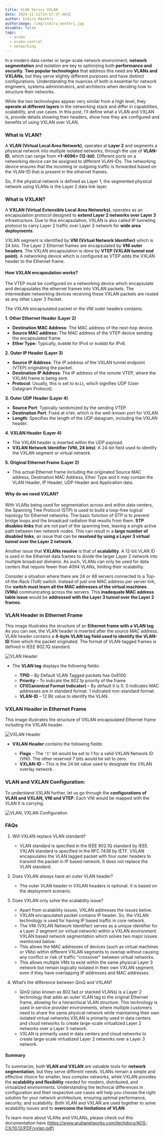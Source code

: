 ```yaml
---
title: VLAN Versus VXLAN
date: 2024-11-11T14:57:37.063Z
author: Indira Manthri
authorimage: /img/indira_manthri.jpg
disable: false
tags:
  - aruba
  - aruba-central
  - networking
---
```

In a modern data center or large-scale network environment, **network segmentation** and isolation are key to optimizing both **performance and security**. **Two popular technologies** that address this need are **VLANs and VXLANs**, but they serve slightly different purposes and have distinct configurations. Understanding the nuances of both is essential for network engineers, systems administrators, and architects when deciding how to structure their networks.

While the two technologies appear very similar from a high level, they **operate at different layers** in the networking stack and differ in capabilities, scalability, and use cases. In this post, I'll define what a VLAN and VXLAN is, provide details showing their headers, show how they are configured and benefits of using VXLAN over VLAN. 

### What is VLAN?

A **VLAN (Virtual Local Area Network)**, operates at **Layer 2** and segments a physical network into multiple isolated networks, through the use of **VLAN-ID**, which can range from **<1-4096> (12-bit)**. Different ports on a networking device can be assigned to different VLAN-IDs. The networking device ensures that the incoming or outgoing traffic is forwarded based on the VLAN-ID that is present in the ethernet frames.

So, if the physical network is defined as Layer 1, the segmented physical network using VLANs is the Layer 2 data link layer.

### What is VXLAN?

A **VXLAN (Virtual Extensible Local Area Networks)**,  operates as an encapsulation protocol designed to **extend Layer 2 networks over Layer 3** infrastructure. Due to this encapsulation, VXLAN is also called IP tunneling protocol to carry Layer 2 traffic over Layer 3 network for **wide area deployments**. 

VXLAN segment is identified by **VNI (Virtual Network Identifier)** which is 24 bits. The Layer 2 Ethernet frames are encapsulated by **VNI outer headers**. The VXLAN encapsulation is done by **VTEP (VXLAN tunnel end point)**.  A networking device which is configured as VTEP adds the VXLAN header to the Ethernet frame. 

#### How VXLAN encapsulation works?

The VTEP  must be configured on a networking device which encapsulate and decapsulates the ethernet frames into VXLAN packets. The intermediate networking devices receiving these VXLAN packets are routed as any other Layer 3 Packet.

The VXLAN encapsulated packet or the VNI outer headers contains:

**1. Other Ethernet Header (Layer 2)**

* **Destination MAC Address:** The MAC address of the next-hop device.
* **Source MAC address:** The MAC address of the VTEP device sending the encapsulated frame.
* **Ether Type:** Typically, `0x0800` for IPv4 or `0x86DD` for IPv6.

**2. Outer IP Header (Layer 3)**

* **Source IP Address**: The IP address of the VXLAN tunnel endpoint (VTEP) originating the packet.
* **Destination IP Address**: The IP address of the remote VTEP, where the VXLAN frame is being sent.
* **Protocol**: Usually, this is set to `0x11`, which signifies UDP (User Datagram Protocol).

**3. Outer UDP Header (Layer 4)**

* **Source Port**: Typically randomized by the sending VTEP.
* **Destination Port**: Fixed at `4789`, which is the well-known port for VXLAN.
* **Length**: Specifies the length of the UDP datagram, including the VXLAN header.

**4. VXLAN Header  (Layer 4)**

* The VXLAN header is inserted within the UDP payload.
* **VXLAN Network Identifier (VNI, 24 bits)**: A 24-bit field used to identify the VXLAN segment or virtual network. 

**5. Original Ethernet Frame (Layer 2)**

* This actual Ethernet frame including the originated Source MAC address, Destination MAC Address, Ether Type and it may contain the VLAN Header, IP Header, UDP Header and Application data.

#### Why do we need VXLAN?

With VLANs being used for segmentation across and within data centers, the Spanning Tree Protocol (STP) is used to build a loop-free logical topology for Ethernet networks. The basic function of STP is to prevent bridge loops and the broadcast radiation that results from them. **STP disables links** that are not part of the spanning tree, leaving a single active path between two network nodes. This can result in a **large number of disabled links**, an issue that can be **resolved by using a Layer 3 virtual tunnel over the Layer 2 network**.

Another issue that **VXLANs resolve** is that of **scalability**. A 12-bit VLAN ID is used in the Ethernet data frames to divide the larger Layer 2 network into multiple broadcast domains. As such, VLANs can only be used for data centers that require fewer than 4094 VLANs, limiting their scalability.

Consider a situation where there are 24 or 48 servers connected to a Top-of-the-Rack (ToR) switch. Instead of just one MAC address per server link, the **switch must learn all the MAC addresses of the virtual machines (VMs)** communicating across the servers. This **inadequate MAC address table issue** would be **addressed with the Layer 3 tunnel over the Layer 2 frames**.  

### VLAN Header in Ethernet Frame

This image illustrates the structure of an **Ethernet frame with a VLAN tag**. As you can see, the VLAN header is inserted after the source MAC address. VLAN header contains a **4-byte VLAN tag field used to identify the VLAN-ID** from which the packet originated. The format of VLAN-tagged frames is defined in IEEE 802.1Q standard.

![VLAN Header](/img/picture1.png "VLAN Header")

* The **VLAN tag** displays the following fields:

  * **TPID** – By Default VLAN Tagged packets has 0x8100.
  * **Priority** – To indicate the 802.1p priority of the frame
  * **CFI(Canonical Format Indicator)** – By default it is 0. 0 indicates MAC addresses are in standard format. 1 indicated non-standard format.
  * **VLAN-ID** – 12 Bit value to identify the VLAN.

### VXLAN Header in Ethernet Frame

This image illustrates the structure of VXLAN encapsulated Ethernet frame including the VXLAN header.

![VXLAN Header](/img/picture2.png "VXLAN Header")

* **VXLAN Header** contains the following fields:

  * **Flags** –  The `"I"` bit would be set to 1 for a valid VXLAN Network ID (VNI).  The other reserved 7 bits would be set to zero.
  * **VXLAN-ID** –  This is the 24 bit value used to designate the VXLAN overlay network.

### VLAN and VXLAN Configuration:

To understand VXLAN further, let us go through the **configurations of VLAN and VXLAN, VNI and VTEP.**  Each VNI would be mapped with the VLAN it is carrying.

![VLAN, VXLAN Configuration](/img/picture3.png "VLAN, VXLAN Configuration")

### FAQs

1. Will VXLAN replace VLAN standard?

   * VLAN standard is specified in the IEEE 802.1Q standard by IEEE. VXLAN standard is specified in the RFC 7438 by IETF. VXLAN encapsulates the VLAN tagged packet with four outer headers to transmit the packet in IP based network. It does not replace the VLAN standard.
2. Does VXLAN always have an outer VLAN header?

   * The outer VLAN header in VXLAN headers is optional. It is based on the deployment scenario.
3. Does VXLAN only solve the scalability issue? 

   * Apart from scalability issues, VXLAN addresses the issues below.
   * VXLAN encapsulated packet contains IP header. So, the VXLAN technology is used for having IP based traffic in core network.
   * The VNI (VXLAN Network Identifier) serves as a unique identifier for a Layer 2 segment (or virtual network) within a VXLAN environment. VXLAN based network segmentation which solves two major issues mentioned below:
   * This allows the MAC addresses of devices (such as virtual machines or VMs) within different VXLAN segments to overlap without causing any conflict or risk of traffic "crossover" between virtual networks.
   * This allows multiple VMs to exist within the same physical Layer 3 network but remain logically isolated in their own VXLAN segment, even if they have overlapping IP addresses and MAC addresses.
4. What’s the difference between QinQ and VXLAN?

   * QinQ (also known as 802.1ad or stacked VLANs) is a Layer 2 technology that adds an outer VLAN tag to the original Ethernet frame, allowing for a hierarchical VLAN structure. This technology is used in service provider environments, where multiple customers need to share the same physical network while maintaining their own isolated virtual networks.VXLAN is primarily used in data centers and cloud networks to create large-scale virtualized Layer 2 networks over a Layer 3 network.
   * VXLAN is primarily used in data centers and cloud networks to create large-scale virtualized Layer 2 networks over a Layer 3 network.





#### Summary

To summarize, both **VLAN and VXLAN** are valuable tools for **network segmentation**, but they serve different needs. VLANs remain a simple and effective choice for smaller, less complex networks, while VXLAN provides the **scalability and flexibility** needed for modern, distributed, and virtualized environments. Understanding the technical differences in configuration and their respective use cases will help you choose the right solution for your network architecture, ensuring optimal performance, security, and scalability. Both VLAN and VXLAN are used together to solve scalability issues and to **overcome the limitations of VLAN**.  

To learn more about VLANs and VXLANs, please check out this documentation here ([https://www.arubanetworks.com/techdocs/AOS-CX/10.12/PDF/vxlan.pdf)](https://www.arubanetworks.com/techdocs/AOS-CX/10.12/PDF/vxlan.pdf)